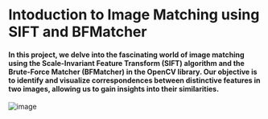 # Intoduction to Image Matching using SIFT and BFMatcher
#### In this project, we delve into the fascinating world of image matching using the Scale-Invariant Feature Transform (SIFT) algorithm and the Brute-Force Matcher (BFMatcher) in the OpenCV library. Our objective is to identify and visualize correspondences between distinctive features in two images, allowing us to gain insights into their similarities.

![image](https://github.com/boghtml/Test_Exercise_-keypoints_detection-/assets/119760440/c50e4bac-e0bb-4126-b271-23ca4369daaf)






